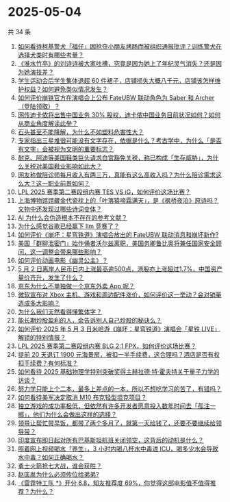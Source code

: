 # 2025-05-04

共 34 条

<!-- BEGIN ZHIHUVIDEO -->
<!-- 最后更新时间 Sun May 04 2025 02:13:48 GMT+0800 (China Standard Time) -->
1. [如何看待柯基警犬「福仔」因抢夺小朋友烤肠而被组织通报批评？训练警犬在选择犬类时有哪些考量？](https://www.zhihu.com/question/1901755423884812777)
1. [《淮水竹亭》的刘诗诗被大家吐槽，究竟是因为她上了年纪灵气消失？还是因为她演技差？](https://www.zhihu.com/question/1901643134993170637)
1. [学生运动会后学生集体退超 60 件裙子，店铺损失大概八千元，店铺该怎样维护权益？如何避免类似情况发生？](https://www.zhihu.com/question/1901939219317876212)
1. [如何评价崩铁官方在演唱会上公布 FateUBW 联动角色为 Saber 和 Archer（登陆领取）？](https://www.zhihu.com/question/1902111006844512032)
1. [网传迪卡侬将出售中国业务 30% 股权，迪卡侬中国业务目前状况如何？如何从商业角度解读此举？](https://www.zhihu.com/question/1900970324528427564)
1. [石头甚至不能降解，为什么不如塑料危害性大？](https://www.zhihu.com/question/1890847255059230873)
1. [专家指出三星堆很可能没有文字存在，依据是什么？考古学中，为什么「是否有文字」会被视为文明的重要标志？](https://www.zhihu.com/question/1900291080601208337)
1. [耐克、阿迪等美国鞋类巨头请求白宫豁免关税，称已构成「生存威胁」，为什么关税对美国鞋业影响如此大？](https://www.zhihu.com/question/1901928675697451102)
1. [网友称做陪诊师每月收入有两三万，真能有这么高收入吗？为什么陪诊需求这么大？这一职业前景如何？](https://www.zhihu.com/question/1901941131895342427)
1. [LPL 2025 赛季第二赛段组内赛 TES VS iG，如何评价这场比赛？](https://www.zhihu.com/question/1902093871325885070)
1. [上海博物馆馆藏金代瓷枕上的「叶落猿啼霜满天」，是《枫桥夜泊》原诗吗？文物中还发现过哪些诗词变体？](https://www.zhihu.com/question/1899062932307948313)
1. [AI 为什么会伪造根本不存在的参考文献？](https://www.zhihu.com/question/14497416309)
1. [为什么感觉谷歌已经赢下 llm 竞赛了？](https://www.zhihu.com/question/1895510949819016773)
1. [如何评价《崩坏：星穹铁道》演唱会放出的 FateUBW 联动消息和崩坏新作?](https://www.zhihu.com/question/1902111606680298994)
1. [美国「群聊泄密门」始作俑者沃尔兹离职，美国务卿鲁比奥将兼任国家安全顾问，这一调整会带来哪些影响？](https://www.zhihu.com/question/1901547107145445813)
1. [如何评价动画电影《幽灵公主》？](https://www.zhihu.com/question/32080226)
1. [5 月 2 日离岸人民币日内上涨最高逾500点，港股亦上涨超过1.7%，中国资产量价齐升，发生了什么？](https://www.zhihu.com/question/1901723303523125104)
1. [京东为什么不单独做一个京东外卖 App 呢？](https://www.zhihu.com/question/1900816477176701134)
1. [微软宣布对 Xbox 主机、游戏和周边配件涨价，如何评价这一举动？会对销量造成多大影响？](https://www.zhihu.com/question/1901589012365439824)
1. [为什么我们天然看得懂繁体字？](https://www.zhihu.com/question/13460322187)
1. [能长期炒股盈利的人，会告诉别人自己炒股的秘诀么？](https://www.zhihu.com/question/588683359)
1. [如何评价 2025 年 5 月 3 日米哈游《崩坏：星穹铁道》演唱会「星铁 LIVE」解锁的特别情报？](https://www.zhihu.com/question/1902111488468050290)
1. [LPL 2025 赛季第二赛段组内赛 BLG 2:1 FPX，如何评价这场比赛？](https://www.zhihu.com/question/1902047949917238106)
1. [提前 20 天退订 1900 元海景房，被扣一半手续费，这合理吗？酒店是否有权扣手续费？有何标准？](https://www.zhihu.com/question/1899920689122731417)
1. [如何看待 2025 基础物理学特别突破奖得主赫拉德·特·霍夫特关于量子力学的访谈？](https://www.zhihu.com/question/1901556855068656730)
1. [努力学只能上个二本，最多上差点的一本，所以不想吃学习的苦了，有错吗？](https://www.zhihu.com/question/1899217979176105392)
1. [如何看待美军决定取消 M10 布克轻型坦克项目？](https://www.zhihu.com/question/1900535036534592532)
1. [独立游戏的成功率极低，但依然有许多开发者愿意投入数年时间去「孤注一掷」，他们为什么会做出这样的选择？](https://www.zhihu.com/question/1900843885778928376)
1. [领导让帮忙带早饭，都带了两个多月了，就第一天给钱了，还要不要继续给领导带？](https://www.zhihu.com/question/1895052402471728619)
1. [印度宣布即日起对所有巴基斯坦航班关闭领空，这背后的动机是什么？](https://www.zhihu.com/question/1901576688212637405)
1. [照着网上视频喝水「养生」，3 小时内喝八杯水中毒进 ICU，喝多少水会导致水中毒？如何正确喝水？](https://www.zhihu.com/question/1900954093507278637)
1. [勇士火箭抢七大战，谁会获胜？](https://www.zhihu.com/question/1901969879348806330)
1. [赵匡胤为什么必须传位给弟弟?](https://www.zhihu.com/question/1899222355290592409)
1. [《雷霆特工队 *》开分 6.8，知友推荐度 69%，你觉得这部电影值不值得推荐？为什么？](https://www.zhihu.com/question/1901596595193086596)
<!-- END ZHIHUVIDEO -->
